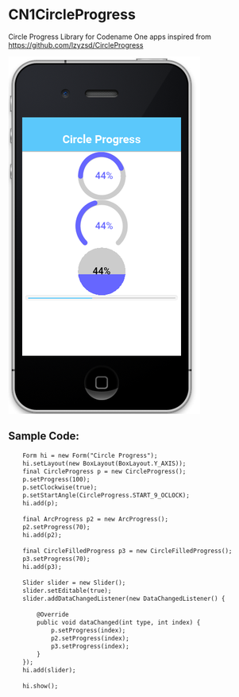# CN1CircleProgress
Circle Progress Library for Codename One apps
inspired from https://github.com/lzyzsd/CircleProgress

![alt tag](https://github.com/chen-fishbein/CN1CircleProgress/blob/master/image1.png)

## Sample Code:

        Form hi = new Form("Circle Progress");
        hi.setLayout(new BoxLayout(BoxLayout.Y_AXIS));
        final CircleProgress p = new CircleProgress();
        p.setProgress(100);
        p.setClockwise(true);
        p.setStartAngle(CircleProgress.START_9_OCLOCK);
        hi.add(p);
        
        final ArcProgress p2 = new ArcProgress();
        p2.setProgress(70);
        hi.add(p2);

        final CircleFilledProgress p3 = new CircleFilledProgress();
        p3.setProgress(70);
        hi.add(p3);
        
        Slider slider = new Slider();
        slider.setEditable(true);
        slider.addDataChangedListener(new DataChangedListener() {

            @Override
            public void dataChanged(int type, int index) {
                p.setProgress(index);
                p2.setProgress(index);
                p3.setProgress(index);
            }
        });
        hi.add(slider);
        
        hi.show();
